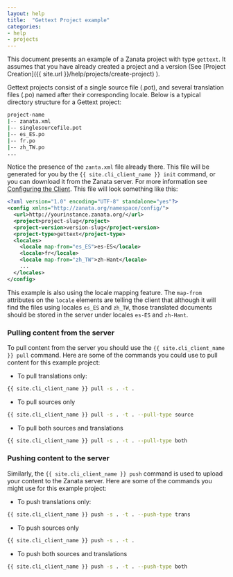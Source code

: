 ```yaml
---
layout: help
title:  "Gettext Project example"
categories:
- help
- projects
---
```


This document presents an example of a Zanata project with type `gettext`. It assumes that you have already created a project and a version (See [Project Creation]({{ site.url }}/help/projects/create-project) ).

Gettext projects consist of a single source file (.pot), and several translation files (.po) named after their corresponding locale. Below is a typical directory structure for a Gettext project:

```bash
project-name
|-- zanata.xml
|-- singlesourcefile.pot
|-- es_ES.po
|-- fr.po
|-- zh_TW.po
...
```

Notice the presence of the `zanta.xml` file already there. This file will be generated for you by the `{{ site.cli_client_name }} init` command, or you can download it from the Zanata server. For more information see [Configuring the Client]({{site.url}}/help/cli-configuration). This file will look something like this:

```xml
<?xml version="1.0" encoding="UTF-8" standalone="yes"?>
<config xmlns="http://zanata.org/namespace/config/">
  <url>http://yourinstance.zanata.org/</url>
  <project>project-slug</project>
  <project-version>version-slug</project-version>
  <project-type>gettext</project-type>
  <locales>
    <locale map-from="es_ES">es-ES</locale>
    <locale>fr</locale>
    <locale map-from="zh_TW">zh-Hant</locale>
    ...
  </locales>
</config>
```

This example is also using the locale mapping feature. The `map-from` attributes on the `locale` elements are telling the client that although it will find the files using locales `es_ES` and `zh_TW`, those translated documents should be stored in the server under locales `es-ES` and `zh-Hant`.

### Pulling content from the server

To pull content from the server you should use the `{{ site.cli_client_name }} pull` command. Here are some of the commands you could use to pull content for this example project:

+ To pull translations only:

```bash
{{ site.cli_client_name }} pull -s . -t .
```

+ To pull sources only

```bash
{{ site.cli_client_name }} pull -s . -t . --pull-type source
```

+ To pull both sources and translations

```bash
{{ site.cli_client_name }} pull -s . -t . --pull-type both
```


### Pushing content to the server

Similarly, the `{{ site.cli_client_name }} push` command is used to upload your content to the Zanata server. Here are some of the commands you might use for this example project:

+ To push translations only:

```bash
{{ site.cli_client_name }} push -s . -t . --push-type trans
```

+ To push sources only

```bash
{{ site.cli_client_name }} push -s . -t .
```

+ To push both sources and translations

```bash
{{ site.cli_client_name }} push -s . -t . --push-type both
```
